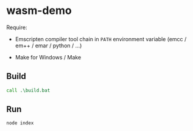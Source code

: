 # wasm-demo

Require:

* Emscripten compiler tool chain in `PATH` environment variable (emcc / em++ / emar / python / ...)

* Make for Windows / Make

## Build

``` bat
call .\build.bat
```

## Run

```
node index
```
